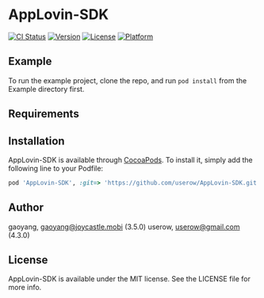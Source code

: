 # AppLovin-SDK

[![CI Status](http://img.shields.io/travis/gaoyang/AppLovin-SDK.svg?style=flat)](https://travis-ci.org/gaoyang/AppLovin-SDK)
[![Version](https://img.shields.io/cocoapods/v/AppLovin-SDK.svg?style=flat)](http://github.com/userow/AppLovin-SDK)
[![License](https://img.shields.io/cocoapods/l/AppLovin-SDK.svg?style=flat)](http://github.com/userow/AppLovin-SDK)
[![Platform](https://img.shields.io/cocoapods/p/AppLovin-SDK.svg?style=flat)](http://github.com/userow/AppLovin-SDK)

## Example

To run the example project, clone the repo, and run `pod install` from the Example directory first.

## Requirements

## Installation

AppLovin-SDK is available through [CocoaPods](http://cocoapods.org). To install
it, simply add the following line to your Podfile:

```ruby
pod 'AppLovin-SDK', :git=> 'https://github.com/userow/AppLovin-SDK.git', :tag=> '4.3.0'
```

## Author

gaoyang, gaoyang@joycastle.mobi (3.5.0)
userow, userow@gmail.com (4.3.0)

## License

AppLovin-SDK is available under the MIT license. See the LICENSE file for more info.
